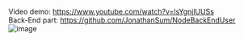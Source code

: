 

Video demo: https://www.youtube.com/watch?v=lsYgnjlUUSs
<br/>
Back-End part: https://github.com/JonathanSum/NodeBackEndUser
![image](https://user-images.githubusercontent.com/21982975/206614650-5b6e40a6-a863-4876-975a-1d1a5d751125.png)

